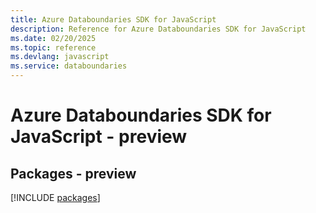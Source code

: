 ```yaml
---
title: Azure Databoundaries SDK for JavaScript
description: Reference for Azure Databoundaries SDK for JavaScript
ms.date: 02/20/2025
ms.topic: reference
ms.devlang: javascript
ms.service: databoundaries
---
```

# Azure Databoundaries SDK for JavaScript - preview
## Packages - preview
[!INCLUDE [packages](databoundaries-index.md)]